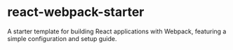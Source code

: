 # react-webpack-starter
A starter template for building React applications with Webpack, featuring a simple configuration and setup guide.
